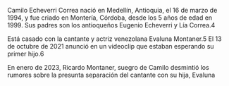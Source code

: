 Camilo Echeverri Correa nació en Medellín, Antioquia, el 16 de marzo de 1994, y fue criado en Montería, Córdoba, desde los 5 años de edad en 1999. Sus padres son los antioqueños Eugenio Echeverri y Lía Correa.4​

Está casado con la cantante y actriz venezolana Evaluna Montaner.5​ El 13 de octubre de 2021 anunció en un videoclip que estaban esperando su primer hijo.6​

En enero de 2023, Ricardo Montaner, suegro de Camilo desmintió los rumores sobre la presunta separación del cantante con su hija, Evaluna
